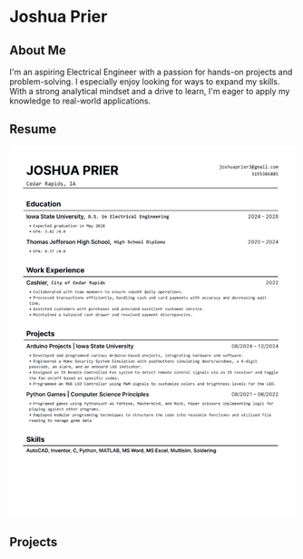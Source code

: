 # Joshua Prier

## About Me
I'm an aspiring Electrical Engineer with a passion for hands-on projects and problem-solving. I especially enjoy looking for ways to expand my skills. With a strong analytical mindset and a drive to learn, I'm eager to apply my knowledge to real-world applications.

## Resume
![A beautiful landscape](https://github.com/Japrier/Portfolio/blob/main/Resume-1.png)

## Projects

